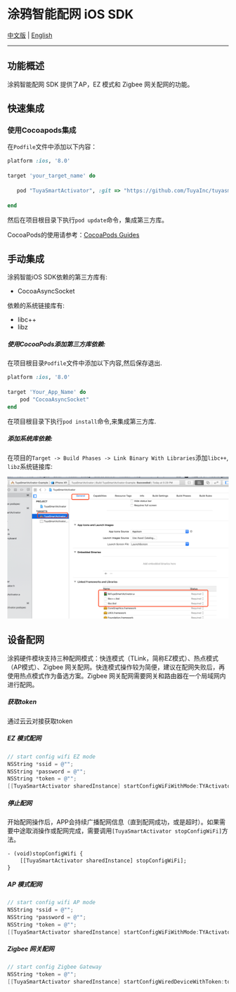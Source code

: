 # 涂鸦智能配网 iOS SDK

[中文版](README-zh.md) | [English](README.md)

---

## 功能概述

涂鸦智能配网 SDK 提供了AP，EZ 模式和 Zigbee 网关配网的功能。

## 快速集成

### 使用Cocoapods集成

在`Podfile`文件中添加以下内容：

```ruby
platform :ios, '8.0'

target 'your_target_name' do

   pod "TuyaSmartActivator", :git => "https://github.com/TuyaInc/tuyasmart_ios_activator_sdk.git"

end
```

然后在项目根目录下执行`pod update`命令，集成第三方库。

CocoaPods的使用请参考：[CocoaPods Guides](https://guides.cocoapods.org/)



## 手动集成

涂鸦智能iOS SDK依赖的第三方库有:

- CocoaAsyncSocket

依赖的系统链接库有:

- libc++
- libz


##### 使用CocoaPods添加第三方库依赖:

在项目根目录`Podfile`文件中添加以下内容,然后保存退出.

```ruby
platform :ios, '8.0'
	
target 'Your_App_Name' do
	pod "CocoaAsyncSocket"
end
```

在项目根目录下执行`pod install`命令,来集成第三方库.

##### 添加系统库依赖:

在项目的`Target -> Build Phases -> Link Binary With Libraries`添加`libc++`, `libz`系统链接库:




![image-20181227195226694](./image-20181227195226694.png)



## 设备配网

涂鸦硬件模块支持三种配网模式：快连模式（TLink，简称EZ模式）、热点模式（AP模式）、Zigbee 网关配网。快连模式操作较为简便，建议在配网失败后，再使用热点模式作为备选方案。Zigbee 网关配网需要网关和路由器在一个局域网内进行配网。

##### 获取token

通过云云对接获取token

##### EZ 模式配网

```objective-c
// start config wifi EZ mode
NSString *ssid = @"";
NSString *password = @"";
NSString *token = @"";
[[TuyaSmartActivator sharedInstance] startConfigWiFiWithMode:TYActivatorModeEZ ssid:ssid password:password token:token];
```

##### 停止配网

开始配网操作后，APP会持续广播配网信息（直到配网成功，或是超时）。如果需要中途取消操作或配网完成，需要调用`[TuyaSmartActivator stopConfigWiFi]`方法。

```
- (void)stopConfigWifi {
    [[TuyaSmartActivator sharedInstance] stopConfigWiFi];
}
```

##### AP 模式配网

```objective-c
// start config wifi AP mode
NSString *ssid = @"";
NSString *password = @"";
NSString *token = @"";
[[TuyaSmartActivator sharedInstance] startConfigWiFiWithMode:TYActivatorModeAP ssid:ssid password:password token:token];
```

##### Zigbee 网关配网 

```objective-c
// start config Zigbee Gateway
NSString *token = @"";
[[TuyaSmartActivator sharedInstance] startConfigWiredDeviceWithToken:token];
```

